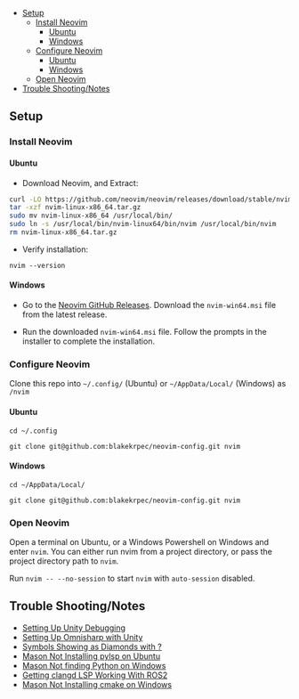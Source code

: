 
- [Setup](#setup)
  - [Install Neovim](#install-neovim)
    - [Ubuntu](#ubuntu)
    - [Windows](#windows)
  - [Configure Neovim](#configure-neovim)
    - [Ubuntu](#ubuntu-1)
    - [Windows](#windows-1)
  - [Open Neovim](#open-neovim)
- [Trouble Shooting/Notes](#trouble-shootingnotes)
## **Setup**

### **Install Neovim**

#### **Ubuntu**

* Download Neovim, and Extract:
```bash
curl -LO https://github.com/neovim/neovim/releases/download/stable/nvim-linux-x86_64.tar.gz
tar -xzf nvim-linux-x86_64.tar.gz
sudo mv nvim-linux-x86_64 /usr/local/bin/
sudo ln -s /usr/local/bin/nvim-linux64/bin/nvim /usr/local/bin/nvim
rm nvim-linux-x86_64.tar.gz
```
* Verify installation:
```
nvim --version
```
#### **Windows**

* Go to the [Neovim GitHub Releases](https://github.com/neovim/neovim/releases). Download the `nvim-win64.msi` file from the latest release.

* Run the downloaded `nvim-win64.msi` file. Follow the prompts in the installer to complete the installation.

### **Configure Neovim**

Clone this repo into `~/.config/` (Ubuntu) or `~/AppData/Local/` (Windows) as `/nvim`

#### **Ubuntu**
`cd ~/.config`

`git clone git@github.com:blakekrpec/neovim-config.git nvim`

#### **Windows**

`cd ~/AppData/Local/`

`git clone git@github.com:blakekrpec/neovim-config.git nvim`

### **Open Neovim**
Open a terminal on Ubuntu, or a Windows Powershell on Windows and enter `nvim`. You can either run nvim from a project directory, or pass the project directory path to `nvim`.

Run `nvim -- --no-session` to start `nvim` with `auto-session` disabled.

## **Trouble Shooting/Notes**

- [Setting Up Unity Debugging](docs/UNITY_DEBUG.md)
- [Setting Up Omnisharp with Unity](docs/UNITY_OMNISHARP.md)
- [Symbols Showing as Diamonds with ?](docs/NERD_FONT.md)
- [Mason Not Installing pylsp on Ubuntu ](docs/PYLSP_UBUNTU_ISSUE.md)
- [Mason Not finding Python on Windows](docs/MASON_PYTHON_WINDOWS.md)
- [Getting clangd LSP Working With ROS2](docs/ROS2_CLANGD.md)
- [Mason Not Installing cmake on Windows](docs/MASON_CMAKE_WINDOWS.md)
